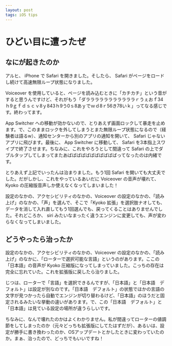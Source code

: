 ```yaml
---
layout: post
tags: iOS tips
---
```


# ひどい目に遭ったぜ

## なにが起きたのか

アルヒ、 iPhone で Safari を開きました。そしたら、 Safari がページをロードし続けて高速無限ループ状態になりました。

Voiceover を使用していると、ページを読み込むときに「カチカチ」という音がすると思うんですけど、それがもう「ダラララララララララララｒうぇおｆ34ｈ9ｇｆｄｓｃｖ8ｙ843ｈ9う0ｓ8あｙでｗｄ8ｒ56き78いｋ」ってなる感じです。終わってます。

App Switcher への移動が効かないので、とりあえず画面ロックして暴走を止めます。で、このままロックを外してしまうとまた無限ループ状態になるので（経験者は語るw）、通知センターから別のアプリの通知を開いて、 Safari じゃないアプリに飛びます。最後に、 App Switcher に移動して、 Safari を3本指上スワイプで終了させます。ちなみに、これをやろうとして間違って Safari の上でダブルタップしてしまってまたあばばばばばばばばばばばってなったのは内緒です。

とりあえず上記でいったんは治まりました。もう1回 Safari を開いても大丈夫でした。だがしかし、これをやっているあいだに Voiceover の音声が壊れて、 Kyoko の圧縮版音声しか使えなくなってしまいました！

設定のなかの、アクセシビリティのなかの、Voiceover の設定のなかの、「読み上げ」のなかの、「声」を選んで、そこで「Kyoko 拡張」を選択肢ナオしても、データを消して入れ直してもう1回選んでも、戻ってくることはありませんでした。それどころか、 siri みたいなまったく違うエンジンに変更しても、声が変わらなくなってしまいました。

## どうやったら治ったか

設定のなかの、アクセシビリティのなかの、Voiceover の設定のなかの、「読み上げ」のなかに、「ローターで選択可能な言語」というのがあります。ここの「日本語」の音声が Kyoko 圧縮版になってしまっていました。こっちの存在は完全に忘れていた。これを拡張版に戻したら治りました。

じつは、ローターで「言語」を選択できるんですが、「日本語」と「日本語　デフォルト」は設定が別なのです。「日本語　デフォルト」の状態でほかの言語の文字が見つかったら自動でエンジンが切り替わるけど、「日本語」のほうだと固定されるみたいな挙動の違いがあります。で、この「日本語　デフォルト」と「日本語」は見ている設定の場所が違うらしいです。

ちなみに、なんで壊れたのかはよくわかりません。私が間違ってローターの値調節をしてしまったのか（元々どっちも拡張版にしてたはずだが）、あるいは、設定が勝手に書き換わったのか、OSアップデートとかしたときに変わっていたのか。まぁ、治ったので、どっちでもいいですね！

